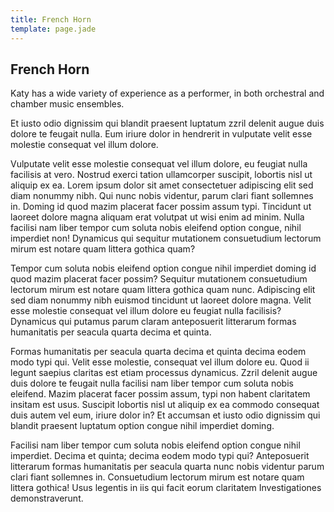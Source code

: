 ```yaml
---
title: French Horn
template: page.jade
---
```


## French Horn

Katy has a wide variety of experience as a performer, in both orchestral and chamber music ensembles. 

Et iusto odio dignissim qui blandit praesent luptatum zzril delenit augue duis dolore te feugait nulla. Eum iriure dolor in hendrerit in vulputate velit esse molestie consequat vel illum dolore.

Vulputate velit esse molestie consequat vel illum dolore, eu feugiat nulla facilisis at vero. Nostrud exerci tation ullamcorper suscipit, lobortis nisl ut aliquip ex ea. Lorem ipsum dolor sit amet consectetuer adipiscing elit sed diam nonummy nibh. Qui nunc nobis videntur, parum clari fiant sollemnes in. Doming id quod mazim placerat facer possim assum typi. Tincidunt ut laoreet dolore magna aliquam erat volutpat ut wisi enim ad minim. Nulla facilisi nam liber tempor cum soluta nobis eleifend option congue, nihil imperdiet non! Dynamicus qui sequitur mutationem consuetudium lectorum mirum est notare quam littera gothica quam?

Tempor cum soluta nobis eleifend option congue nihil imperdiet doming id quod mazim placerat facer possim? Sequitur mutationem consuetudium lectorum mirum est notare quam littera gothica quam nunc. Adipiscing elit sed diam nonummy nibh euismod tincidunt ut laoreet dolore magna. Velit esse molestie consequat vel illum dolore eu feugiat nulla facilisis? Dynamicus qui putamus parum claram anteposuerit litterarum formas humanitatis per seacula quarta decima et quinta.

Formas humanitatis per seacula quarta decima et quinta decima eodem modo typi qui. Velit esse molestie, consequat vel illum dolore eu. Quod ii legunt saepius claritas est etiam processus dynamicus. Zzril delenit augue duis dolore te feugait nulla facilisi nam liber tempor cum soluta nobis eleifend. Mazim placerat facer possim assum, typi non habent claritatem insitam est usus. Suscipit lobortis nisl ut aliquip ex ea commodo consequat duis autem vel eum, iriure dolor in? Et accumsan et iusto odio dignissim qui blandit praesent luptatum option congue nihil imperdiet doming.

Facilisi nam liber tempor cum soluta nobis eleifend option congue nihil imperdiet. Decima et quinta; decima eodem modo typi qui? Anteposuerit litterarum formas humanitatis per seacula quarta nunc nobis videntur parum clari fiant sollemnes in. Consuetudium lectorum mirum est notare quam littera gothica! Usus legentis in iis qui facit eorum claritatem Investigationes demonstraverunt.

